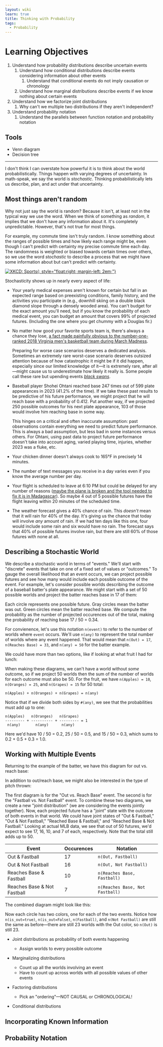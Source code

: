 ```yaml
---
layout: wiki
learn: true
title: Thinking with Probability
tags:
  - Probability
---
```


# Learning Objectives

1. Understand how probability distributions describe uncertain events
   1. Understand how conditional distributions describe events considering information about other events
      1. Understand that conditional events do not imply causation or chronology
   2. Understand how marginal distributions describe events if we know nothing about certain events
2. Understand how we factorize joint distributions
   1. Why can't we multiple two distributions if they aren't independent?
3. Understand probability notation
   1. Understand the parallels between function notation and probability notation

## Tools

- Venn diagram
- Decision tree


---

I don't think I can overstate how powerful it is to think about the world probabilistically. Things happen with varying degrees of uncertainty. In math-speak, we say the world is *stochastic*. Thinking probabilistically lets us describe, plan, and act under that uncertainty. 

## Most things aren't random

Why not just say the world is random? Because it isn't, at least not in the typical way we use the word. When we think of something as *random*, it implies that we don't have any information about it. It's completely unpredictable. However, that's not true for most things.

For example, my commute time isn't truly random. I know something about the ranges of possible times and how likely each range might be, even though I can't predict with certainty my precise commute time each day. The randomness is weighted or biased towards certain times over others, so we use the word *stochastic* to describe a process that we might have some information about but can't predict with certainty.

[![XKCD: Sports](https://imgs.xkcd.com/comics/sports.png){: style="float:right; margin-left: 2em;"}](https://xkcd.com/904/)

Stochasticity shows up in nearly every aspect of life:

- Your yearly medical expenses aren't known for certain but fall in an expected range based on preexisting conditions, family history, and the activities you participate in (e.g., downhill skiing on a double black diamond slope through a densely wooded area). You can't budget for the exact amount you'll need, but if you know the probability of each medical event, you can budget an amount that covers 99% of projected futures. (Including the one where you get chummy with a Douglas fir.)

- No matter how good your favorite sports team is, there's always a chance they lose, [a fact made painfully obvious to the number-one-ranked 2018 Virginia men's basketball team during March Madness](https://en.wikipedia.org/wiki/2018_UMBC_vs._Virginia_men%27s_basketball_game).

  <aside><p>Preparing for worse case scenarios deserves a dedicated analysis. Sometimes an extremely rare worst-case scenario deserves outsized attention because of how catastrophic it might be if it did happen, especially since our limited knowledge of it&mdash;it is extremely rare, after all&mdash;might cause us to underestimate how likely it really is. Some people call these rare but upending events <a href="https://en.wikipedia.org/wiki/Black_swan_theory"><em>black swans</em></a>.</p></aside>

- Baseball player Shohei Ohtani reached base 247 times out of 599 plate appearances in 2023 (41.2% of the time). If we take these past results to be predictive of his future performance, we might project that he will reach base with a probability of 0.412. Put another way, if we projected 250 possible outcomes for his next plate appearance, 103 of those would involve him reaching base in some way.

  <aside><p>This hinges on a critical and often inaccurate assumption: past observations contain everything we need to predict future performance. This is always a bad assumption, but less bad in some instances versus others. For Ohtani, using past data to project future performance doesn't take into account aging, varied playing time, injuries, whether 2023 was a fluke, etc.</p></aside>

- Your chicken dinner doesn't always cook to 165°F in precisely 14 minutes.

- The number of text messages you receive in a day varies even if you know the average number per day.

- Your flight is scheduled to leave at 6:10 PM but could be delayed for any number of reasons ([maybe the plane is broken and the tool needed to fix it is in Madagascar](https://www.youtube.com/watch?v=xy1vHYIdUNA)). So maybe 4 out of 5 possible futures have the flight leaving within 20 minutes of the scheduled time.

- The weather forecast gives a 40% chance of rain. This *doesn't* mean that it will rain for 40% of the day. It's giving us the chance that today will involve *any* amount of rain. If we had ten days like this one, four would include some rain and six would have no rain. The forecast says that 40% of possible futures involve rain, but there are still 60% of those futures with none at all.

## Describing a Stochastic World

We describe a stochastic world in terms of "events."
We'll start with "discrete" events that take on one of a fixed set of values or "outcomes."
To gauge the overall likelihood that an event occurs,
we can project possible futures and see how many would include each possible outcome of the event. 
For example, let's consider possible worlds describing the outcome of a baseball batter's plate appearance.
We might start with a set of 50 possible worlds and project the batter reaches base in 17 of them:

<script type="application/json" class="possible-worlds">
{
   "events": [
      {"id": "out", "label": "Out", "color": "#eee"},
      {"id": "reach-base", "label": "Reaches Base", "color": "palegreen"}
   ],
   "grid": {"width": 10, "height": 5},
   "worlds": [
      {"event": "out", "num": 33},
      {"event": "reach-base", "num": 17}
   ]
}
</script>

Each circle represents one possible future.
Gray circles mean the batter was out.
Green circles mean the batter reached base.
We compute the probability as the number of projected occurences out of the total,
making the probability of reaching base 17 / 50 = 0.34.

For convienence, let's use this notation `n(event)` to refer to the number of worlds where `event` occurs.
We'll use `n(any)` to represent the total number of worlds where any event happened.
That would mean that `n(Out) = 17`, `n(Reaches Base) = 33`, and `n(any) = 50` for the batter example.

We could have more than two options,
like if looking at what fruit I had for lunch:

<script type="application/json" class="possible-worlds">
{
   "events": [
      {"id": "apple", "label": "Apples", "color": "red"},
      {"id": "orange", "label": "Oranges", "color": "orange"},
      {"id": "grape", "label": "Grapes", "color": "violet"}
   ],
   "grid": {"width": 10, "height": 5},
   "worlds": [
      {"event": "apple", "num": 10},
      {"event": "orange", "num": 25},
      {"event": "grape", "num": 15}
   ]
}
</script>

When making these diagrams,
we can't have a world without *some* outcome,
so if we project 50 worlds then
the sum of the number of worlds for each outcome must also be 50.
For the fruit, we have `n(Apples) = 10`, `n(Oranges) = 25`, and `n(Grapes) = 15` for 50 total:
```plaintext
n(Apples) + n(Oranges) + n(Grapes) = n(any)
```
Notice that if we divide both sides by `#(any)`,
we see that the probabilities must add up to one:

```plaintext
n(Apples)   n(Oranges)   n(Grapes)
--------- + ---------- + --------- = 1
 n(any)       n(any)      n(any)
```

Here we'd have 10 / 50 = 0.2, 25 / 50 = 0.5, and 15 / 50 = 0.3,
which sums to 0.2 + 0.5 + 0.3 = 1.0.


## Working with  Multiple Events

Returning to the example of the batter, we have this diagram for out vs. reach base:

<script type="application/json" class="possible-worlds">
{
   "events": [
      {"id": "out", "label": "Out", "color": "#eee"},
      {"id": "reach-base", "label": "Reaches Base", "color": "palegreen"}
   ],
   "grid": {"width": 10, "height": 5},
   "worlds": [
      {"event": "out", "num": 33},
      {"event": "reach-base", "num": 17}
   ]
}
</script>

In addition to out/reach base, we might also be interested in the type of pitch thrown:

<script type="application/json" class="possible-worlds">
{
   "events": [
      {"id": "fastball", "label": "Fastball", "color": "dodgerblue"},
      {"id": "not-fastball", "label": "Not Fastball", "color": "#f88"}
   ],
   "grid": {"width": 10, "height": 5},
   "worlds": [
      {"event": "fastball", "num": 27},
      {"event": "not-fastball", "num": 23}
   ]
}
</script>

The first diagram is for the "Out vs. Reach Base" event.
The second is for the "Fastball vs. Not Fastball" event.
To combine these two diagrams, we create a new "joint distribution"
(we are considering the events jointly together).
Now, each projected future has a "joint" state with the outcome of both events in that world.
We could have joint states of "Out & Fastball," "Out & Not Fastball," "Reached Base & Fastball," and "Reached Base & Not Fastball."
Looking at actual MLB data, we see that out of 50 futures, we'd expect to see 17, 16, 10, and 7 of each, respectively.
Note that the total still adds up to 50.

| Event | Occurences | Notation |
|-|-|-|
| Out & Fastball | 17 | `n(Out, Fastball)`|
| Out & Not Fastball | 16 | `n(Out, Not Fastball)`|
| Reaches Base & Fastball | 10 | `n(Reaches Base, Fastball)`|
| Reaches Base & Not Fastball | 7 | `n(Reaches Base, Not Fastball)`|

The combined diagram might look like this:

<script type="application/json" class="possible-worlds">
{
   "events": [
      {"id": "out", "label": "is_out=true", "color": "#eee"},
      {"id": "reach-base", "label": "is_out=false", "color": "palegreen"},
      {"id": "fastball", "label": "Fastball", "color": "dodgerblue"},
      {"id": "not-fastball", "label": "Not Fastball", "color": "#f88"}
   ],
   "grid": {"width": 10, "height": 5},
   "worlds": [
      {"event": "out", "num": 33},
      {"event": "reach-base", "num": 17},
      {"event": "fastball", "offset": 0, "num": 17},
      {"event": "not-fastball", "num": 16},
      {"event": "fastball", "num": 10},
      {"event": "not-fastball", "num": 7}
   ]
}
</script>

Now each circle has two colors, one for each of the two events.
Notice how `n(is_out=true)`, `n(is_out=False)`, `n(Fastball)`, and `n(Not Fastball)`
are still the same as before&mdash;there are still 23 worlds with the Out color,
so `n(Out)` is still 23.


- Joint distributions as probability of both events happening
  - Assign worlds to every possible outcome
- Marginalizing distributions
  - Count up all the worlds involving an event
  - Have to count up across worlds with all possible values of other events

- Factoring distributions
  - Pick an "ordering"&mdash;NOT CAUSAL or CHRONOLOGICAL!
- Conditional distributions


<!--
Fastball for out: 35%
Other for out: 32%
Fastball for reach base: 20%
Other for reach base: 13% -->


## Incorporating Known Information

## Probability Notation